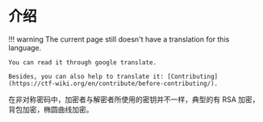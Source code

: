 # 介绍
!!! warning
    The current page still doesn't have a translation for this language.

    You can read it through google translate.

    Besides, you can also help to translate it: [Contributing](https://ctf-wiki.org/en/contribute/before-contributing/).



在非对称密码中，加密者与解密者所使用的密钥并不一样，典型的有 RSA 加密，背包加密，椭圆曲线加密。